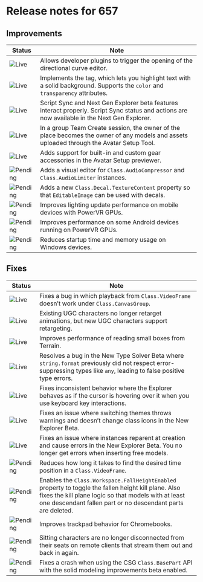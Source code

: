 # Release notes for 657

## Improvements

| Status | Note |
|--------|------|
| ![Live](https://img.shields.io/badge/Live-009E57?style=flat)  | Allows developer plugins to trigger the opening of the directional curve editor. |
| ![Live](https://img.shields.io/badge/Live-009E57?style=flat)  | Implements the <code><mark></code> tag, which lets you highlight text with a solid background. Supports the <code>color</code> and <code>transparency</code> attributes. |
| ![Live](https://img.shields.io/badge/Live-009E57?style=flat)  | Script Sync and Next Gen Explorer beta features interact properly. Script Sync status and actions are now available in the Next Gen Explorer. |
| ![Live](https://img.shields.io/badge/Live-009E57?style=flat)  | In a group Team Create session, the owner of the place becomes the owner of any models and assets uploaded through the Avatar Setup Tool. |
| ![Live](https://img.shields.io/badge/Live-009E57?style=flat)  | Adds support for built-in and custom gear accessories in the Avatar Setup previewer. |
| ![Pending](https://img.shields.io/badge/Pending-DEA517?style=flat)  | Adds a visual editor for <code>Class.AudioCompressor</code> and <code>Class.AudioLimiter</code> instances. |
| ![Pending](https://img.shields.io/badge/Pending-DEA517?style=flat)  | Adds a new <code>Class.Decal.TextureContent</code> property so that <code>EditableImage</code> can be used with decals. |
| ![Pending](https://img.shields.io/badge/Pending-DEA517?style=flat)  | Improves lighting update performance on mobile devices with PowerVR GPUs. |
| ![Pending](https://img.shields.io/badge/Pending-DEA517?style=flat)  | Improves performance on some Android devices running on PowerVR GPUs. |
| ![Pending](https://img.shields.io/badge/Pending-DEA517?style=flat)  | Reduces startup time and memory usage on Windows devices. |
## Fixes

| Status | Note |
|--------|------|
| ![Live](https://img.shields.io/badge/Live-009E57?style=flat)  | Fixes a bug in which playback from <code>Class.VideoFrame</code> doesn’t work under <code>Class.CanvasGroup</code>. |
| ![Live](https://img.shields.io/badge/Live-009E57?style=flat)  | Existing UGC characters no longer retarget animations, but new UGC characters support retargeting. |
| ![Live](https://img.shields.io/badge/Live-009E57?style=flat)  | Improves performance of reading small boxes from Terrain. |
| ![Live](https://img.shields.io/badge/Live-009E57?style=flat)  | Resolves a bug in the New Type Solver Beta where <code>string.format</code> previously did not respect error-suppressing types like <code>any</code>, leading to false positive type errors. |
| ![Live](https://img.shields.io/badge/Live-009E57?style=flat)  | Fixes inconsistent behavior where the Explorer behaves as if the cursor is hovering over it when you use keyboard key interactions. |
| ![Live](https://img.shields.io/badge/Live-009E57?style=flat)  | Fixes an issue where switching themes throws warnings and doesn’t change class icons in the New Explorer Beta. |
| ![Live](https://img.shields.io/badge/Live-009E57?style=flat)  | Fixes an issue where instances reparent at creation and cause errors in the New Explorer Beta. You no longer get errors when inserting free models. |
| ![Pending](https://img.shields.io/badge/Pending-DEA517?style=flat)  | Reduces how long it takes to find the desired time position in a <code>Class.VideoFrame</code>. |
| ![Pending](https://img.shields.io/badge/Pending-DEA517?style=flat)  | Enables the <code>Class.Workspace.FallHeightEnabled</code> property to toggle the fallen height kill plane. Also fixes the kill plane logic so that models with at least one descendant fallen part or no descendant parts are deleted. |
| ![Pending](https://img.shields.io/badge/Pending-DEA517?style=flat)  | Improves trackpad behavior for Chromebooks. |
| ![Pending](https://img.shields.io/badge/Pending-DEA517?style=flat)  | Sitting characters are no longer disconnected from their seats on remote clients that stream them out and back in again. |
| ![Pending](https://img.shields.io/badge/Pending-DEA517?style=flat)  | Fixes a crash when using the CSG <code>Class.BasePart</code> API with the solid modeling improvements beta enabled. |

